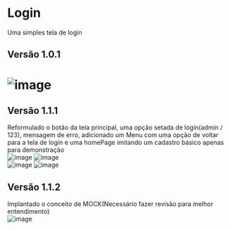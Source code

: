 # Login

Uma simples tela de login  
## Versão 1.0.1  

![image](https://user-images.githubusercontent.com/73318684/142338427-31e00e4c-3253-48ba-94da-cd3661ddcb69.png)  
===

## Versão 1.1.1  
Reformulado o botão da tela principal, uma opção setada de login(admin / 123), mensagem de erro, adicionado um Menu com uma opção de voltar para a tela de login e uma homePage imitando um cadastro básico apenas para demonstração  
![image](https://user-images.githubusercontent.com/73318684/142925191-9df5a884-4115-42d7-b225-dd598f404990.png)
![image](https://user-images.githubusercontent.com/73318684/142925603-7e8e67e3-9ccf-4420-8739-d8e62ca09ad3.png)  
![image](https://user-images.githubusercontent.com/73318684/142925757-67d042c7-e214-467f-8401-8c2549bc8e12.png)
![image](https://user-images.githubusercontent.com/73318684/142925794-efa9a8e5-b667-4d1b-ae6f-3c57054c42c1.png)   

## Versão 1.1.2
Implantado o conceito de MOCK(Necessário fazer revisão para melhor entendimento)  
![image](https://user-images.githubusercontent.com/73318684/143045071-6abc4f44-2428-4cd6-a4f2-2ec829691902.png)








